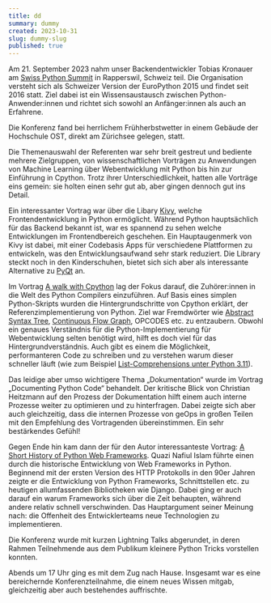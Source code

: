 ```yaml
---
title: dd
summary: dummy
created: 2023-10-31
slug: dummy-slug
published: true
---
```

Am 21. September 2023 nahm unser Backendentwickler Tobias Kronauer am [Swiss Python Summit](https://www.python-summit.ch/) in Rapperswil, Schweiz teil. Die Organisation versteht sich als Schweizer Version der EuroPython 2015 und findet seit 2016 statt. Ziel dabei ist ein Wissensaustausch zwischen Python-Anwender:innen und richtet sich sowohl an Anfänger:innen als auch an Erfahrene.

Die Konferenz fand bei herrlichem Frühherbstwetter in einem Gebäude der Hochschule OST, direkt am Zürichsee gelegen, statt.

Die Themenauswahl der Referenten war sehr breit gestreut und bediente mehrere Zielgruppen, von wissenschaftlichen Vorträgen zu Anwendungen von Machine Learning über Webentwicklung mit Python bis hin zur Einführung in Cpython. Trotz ihrer Unterschiedlichkeit, hatten alle Vorträge eins gemein: sie holten einen sehr gut ab, aber gingen dennoch gut ins Detail.

Ein interessanter Vortrag war über die Libary [Kivy](https://kivy.org/), welche Frontendentwicklung in Python ermöglicht. Während Python hauptsächlich für das Backend bekannt ist, war es spannend zu sehen welche Entwicklungen im Frontendbereich geschehen. Ein Hauptaugenmerk von Kivy ist dabei, mit einer Codebasis Apps für verschiedene Plattformen zu entwickeln, was den Entwicklungsaufwand sehr stark reduziert. Die Library steckt noch in den Kinderschuhen, bietet sich sich aber als interessante Alternative zu [PyQt](https://riverbankcomputing.com/software/pyqt/intro) an.

Im Vortrag [A walk with Cpython](https://www.youtube.com/watch?v=36ntN0u7Bm0&feature=youtu.be&themeRefresh=1) lag der Fokus darauf, die Zuhörer:innen in die Welt des Python Compilers einzuführen. Auf Basis eines simplen Python-Skripts wurden die Hintergrundschritte von Cpython erklärt, der Referenzimplementierung von Python. Ziel war Fremdwörter wie [Abstract Syntax Tree](https://devguide.python.org/internals/compiler/#abstract-syntax-trees-ast), [Continuous Flow Graph](https://devguide.python.org/internals/compiler/#control-flow-graphs), OPCODES etc. zu entzaubern. Obwohl ein genaues Verständnis für die Python-Implementierung für Webentwicklung selten benötigt wird, hilft es doch viel für das Hintergrundverständnis. Auch gibt es einem die Möglichkeit, performanteren Code zu schreiben und zu verstehen warum dieser schneller läuft (wie zum Beispiel [List-Comprehensions unter Python 3.11](https://docs.python.org/3.11/whatsnew/3.11.html#pep-659-specializing-adaptive-interpreter)).

Das leidige aber umso wichtigere Thema „Dokumentation“ wurde im Vortrag „Documenting Python Code“ behandelt. Der kritische Blick von Christian Heitzmann auf den Prozess der Dokumentation hilft einem auch interne Prozesse weiter zu optimieren und zu hinterfragen. Dabei zeigte sich aber auch gleichzeitig, dass die internen Prozesse von geOps in großen Teilen mit den Empfehlung des Vortragenden übereinstimmen. Ein sehr bestärkendes Gefühl!

Gegen Ende hin kam dann der für den Autor interessanteste Vortrag: [A Short History of Python Web Frameworks](https://www.youtube.com/watch?v=K3y3f3mLJfk&feature=youtu.be). Quazi Nafiul Islam führte einen durch die historische Entwicklung von Web Frameworks in Python. Beginnend mit der ersten Version des HTTP Protokolls in den 90er Jahren zeigte er die Entwicklung von Python Frameworks, Schnittstellen etc. zu heutigen allumfassenden Bibliotheken wie Django. Dabei ging er auch darauf ein warum Frameworks sich über die Zeit behaupten, während andere relativ schnell verschwinden. Das Hauptargument seiner Meinung nach: die Offenheit des Entwicklerteams neue Technologien zu implementieren.

Die Konferenz wurde mit kurzen Lightning Talks abgerundet, in deren Rahmen Teilnehmende aus dem Publikum kleinere Python Tricks vorstellen konnten.

Abends um 17 Uhr ging es mit dem Zug nach Hause. Insgesamt war es eine bereichernde Konferenzteilnahme, die einem neues Wissen mitgab, gleichzeitig aber auch bestehendes auffrischte.